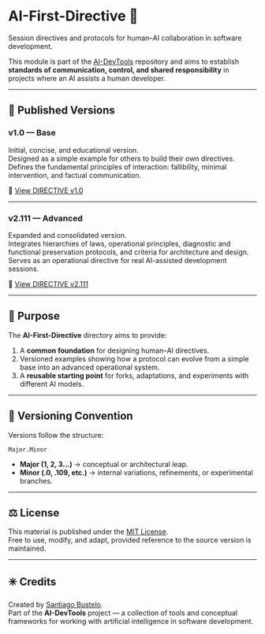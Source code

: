 # AI-First-Directive 🧭

Session directives and protocols for human–AI collaboration in software development.

This module is part of the [AI-DevTools](../README.md) repository and aims to establish **standards of communication, control, and shared responsibility** in projects where an AI assists a human developer.

---

## 📘 Published Versions

### **v1.0 — Base**
Initial, concise, and educational version.  
Designed as a simple example for others to build their own directives.  
Defines the fundamental principles of interaction: fallibility, minimal intervention, and factual communication.  

🔗 [View DIRECTIVE v1.0](./DIRECTIVE_v1.0.md)

---

### **v2.111 — Advanced**
Expanded and consolidated version.  
Integrates hierarchies of laws, operational principles, diagnostic and functional preservation protocols, and criteria for architecture and design.  
Serves as an operational directive for real AI-assisted development sessions.  

🔗 [View DIRECTIVE v2.111](./DIRECTIVE_v2.111.md)

---

## 🧩 Purpose

The **AI-First-Directive** directory aims to provide:

1. A **common foundation** for designing human–AI directives.  
2. Versioned examples showing how a protocol can evolve from a simple base into an advanced operational system.  
3. A **reusable starting point** for forks, adaptations, and experiments with different AI models.

---

## 📅 Versioning Convention

Versions follow the structure:

```
Major.Minor
```

- **Major (1, 2, 3...)** → conceptual or architectural leap.  
- **Minor (.0, .109, etc.)** → internal variations, refinements, or experimental branches.

---

## ⚖️ License

This material is published under the [MIT License](../LICENSE).  
Free to use, modify, and adapt, provided reference to the source version is maintained.

---

## ✳️ Credits

Created by [Santiago Bustelo](https://www.bustelo.com.ar/).  
Part of the **AI-DevTools** project — a collection of tools and conceptual frameworks for working with artificial intelligence in software development.